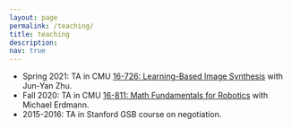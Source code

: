 ```yaml
---
layout: page
permalink: /teaching/
title: teaching
description:
nav: true
---
```


- Spring 2021: TA in CMU [16-726: Learning-Based Image Synthesis](https://learning-image-synthesis.github.io) with Jun-Yan Zhu.
- Fall 2020: TA in CMU [16-811: Math Fundamentals for Robotics](https://www.cs.cmu.edu/~me/811/) with Michael Erdmann.
- 2015-2016: TA in Stanford GSB course on negotiation.
